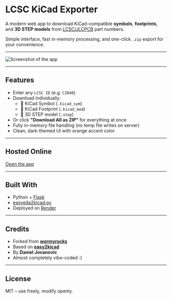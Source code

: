 # LCSC KiCad Exporter

A modern web app to download KiCad-compatible **symbols**, **footprints**, and **3D STEP models** from [LCSC/JLCPCB](https://lcsc.com) part numbers.

Simple interface, fast in-memory processing, and one-click `.zip` export for your convenience.

---

![Screenshot of the app](https://i.imgur.com/vcv36CX.jpeg)


---

## Features

- Enter any `LCSC ID` (e.g. `C2040`)
- Download individually:
  - 🔹 KiCad Symbol (`.kicad_sym`)
  - 🔹 KiCad Footprint (`.kicad_mod`)
  - 🔹 3D STEP model (`.step`)
- Or click **"Download All as ZIP"** for everything at once
- Fully in-memory file handling (no temp file writes on server)
- Clean, dark-themed UI with orange accent color

---

## Hosted Online

[Open the app](https://lcscfootprintdownloader.onrender.com/)  

---

## Built With

- Python + [Flask](https://flask.palletsprojects.com/)
- [easyeda2kicad.py](https://github.com/uPesy/easyeda2kicad.py)
- Deployed on [Render](https://render.com)

---

## Credits

- Forked from [**wormyrocks**](https://github.com/wormyrocks/lcsc_step_downloader)
- Based on [**easy2kicad**](https://github.com/uPesy/easyeda2kicad.py)
- By **Daniel Jovanovic**
- Almost completely vibe-coded :)

---

## License

MIT – use freely, modify openly.
